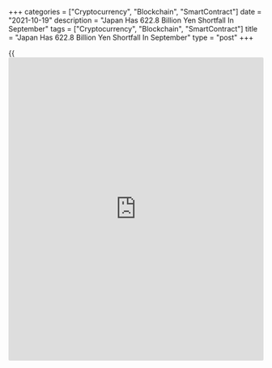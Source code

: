 +++
categories = ["Cryptocurrency", "Blockchain", "SmartContract"]
date = "2021-10-19"
description = "Japan Has 622.8 Billion Yen Shortfall In September"
tags = ["Cryptocurrency", "Blockchain", "SmartContract"]
title = "Japan Has 622.8 Billion Yen Shortfall In September"
type = "post"
+++

{{<iframe id="large-banner" src="https://www.bounty.group/#slide=11.0" width="100%" height="600" scrolling="no" style="border: 0px solid rgb(216, 221, 230); border-radius: 3px;">}}

Japan posted a merchandise trade deficit of 622.8 billion yen in
September, the Ministry of Finance said on Wednesday.

That missed forecasts for a shortfall of 519.2 billion yen following the
downwardly revised 637.2 billion yen deficit in August (originally
-635.4 billion yen).

Exports climbed 13.0 percent on year, exceeding estimate for an increase
of 11.0 percent following the 26.2 percent gain in the previous month.

Imports were up an annual 38.6 percent versus expectations for a gain of
34.4 percent and slowing from 44.7 percent a month earlier.

For comments and feedback [contact](https://www.playgroundfx.com/contact/): editorial@rtt[news](https://www.letsplayfx.com/blog/forex-news-website/).com

[Economic News][1]

 **What parts of the world are seeing the best (and worst) economic
performances lately? Click[here][2] to check out our [Econ Scorecard][2]
and find out! See up-to-the-moment [ranking](https://www.playgroundfx.com/blog/crypto-exchange-ranking/)s for the best and worst
performers in [GDP][3], [unemployment rate][4], [inflation][5] and much
more.**

   1. www.rtt[news](https://www.letsplayfx.com/blog/forex-news-website/).com/Content/EconomicNews.aspx
   2. www.rtt[news](https://www.letsplayfx.com/blog/forex-news-website/).com/economic-scorecard/world-rank/industrial-production/highest-performance.aspx
   3. www.rtt[news](https://www.letsplayfx.com/blog/forex-news-website/).com/economic-scorecard/world-rank/GDP/highest-performance.aspx
   4. www.rtt[news](https://www.letsplayfx.com/blog/forex-news-website/).com/economic-scorecard/world-rank/unemployment-rate/lowest-performance.aspx
   5. www.rtt[news](https://www.letsplayfx.com/blog/forex-news-website/).com/economic-scorecard/world-rank/CPI/highest-performance.aspx